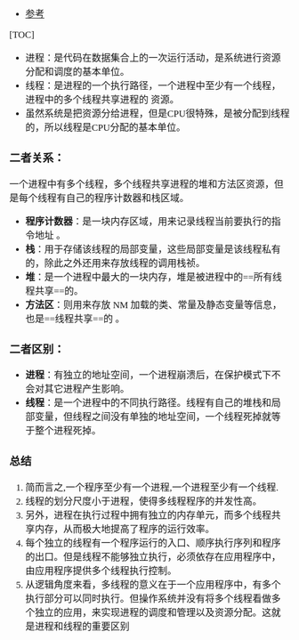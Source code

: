 <span  style="font-family: Simsun,serif; font-size: 17px; ">

- [参考](https://www.cnblogs.com/zsql/p/11144688.html)

[TOC]

- 进程：是代码在数据集合上的一次运行活动，是系统进行资源分配和调度的基本单位。
- 线程：是进程的一个执行路径，一个进程中至少有一个线程，进程中的多个线程共享进程的 资源。
- 虽然系统是把资源分给进程，但是CPU很特殊，是被分配到线程的，所以线程是CPU分配的基本单位。

### 二者关系：

一个进程中有多个线程，多个线程共享进程的堆和方法区资源，但是每个线程有自己的程序计数器和栈区域。

- **程序计数器**：是一块内存区域，用来记录线程当前要执行的指令地址 。
- **栈**：用于存储该线程的局部变量，这些局部变量是该线程私有的，除此之外还用来存放线程的调用栈祯。
- **堆**：是一个进程中最大的一块内存，堆是被进程中的==所有线程共享==的。
- **方法区**：则用来存放 NM 加载的类、常量及静态变量等信息，也是==线程共享==的 。

### 二者区别：

- **进程**：有独立的地址空间，一个进程崩溃后，在保护模式下不会对其它进程产生影响。
- **线程**：是一个进程中的不同执行路径。线程有自己的堆栈和局部变量，但线程之间没有单独的地址空间，一个线程死掉就等于整个进程死掉。

### 总结

1. 简而言之,一个程序至少有一个进程,一个进程至少有一个线程.
2. 线程的划分尺度小于进程，使得多线程程序的并发性高。
3. 另外，进程在执行过程中拥有独立的内存单元，而多个线程共享内存，从而极大地提高了程序的运行效率。
4. 每个独立的线程有一个程序运行的入口、顺序执行序列和程序的出口。但是线程不能够独立执行，必须依存在应用程序中，由应用程序提供多个线程执行控制。
5. 从逻辑角度来看，多线程的意义在于一个应用程序中，有多个执行部分可以同时执行。但操作系统并没有将多个线程看做多个独立的应用，来实现进程的调度和管理以及资源分配。这就是进程和线程的重要区别

</span>